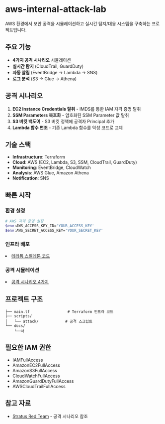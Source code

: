 # aws-internal-attack-lab

AWS 환경에서 보안 공격을 시뮬레이션하고 실시간 탐지/대응 시스템을 구축하는 프로젝트입니다.

## 주요 기능

- **4가지 공격 시나리오** 시뮬레이션
- **실시간 탐지** (CloudTrail, GuardDuty)
- **자동 알림** (EventBridge → Lambda → SNS)
- **로그 분석** (S3 → Glue → Athena)

## 공격 시나리오

1. **EC2 Instance Credentials 탈취** - IMDS를 통한 IAM 자격 증명 탈취
2. **SSM Parameters 복호화** - 암호화된 SSM Parameter 값 탈취
3. **S3 버킷 백도어** - S3 버킷 정책에 공격자 Principal 추가
4. **Lambda 함수 변조** - 기존 Lambda 함수를 악성 코드로 교체

## 기술 스택

- **Infrastructure**: Terraform
- **Cloud**: AWS (EC2, Lambda, S3, SSM, CloudTrail, GuardDuty)
- **Monitoring**: EventBridge, CloudWatch
- **Analysis**: AWS Glue, Amazon Athena
- **Notification**: SNS

## 빠른 시작

### 환경 설정
```bash
# AWS 자격 증명 설정
$env:AWS_ACCESS_KEY_ID='YOUR_ACCESS_KEY'
$env:AWS_SECRET_ACCESS_KEY='YOUR_SECRET_KEY'
```

### 인프라 배포
<li><a href="https://github.com/4ubit-z/aws-internal-attack-lab/tree/dev">테라폼 스켈레톤 코드</a></li>

### 공격 시뮬레이션 
<li><a href="https://github.com/4ubit-z/aws-internal-attack-lab/tree/dev">공격 시나리오 4가지</a></li>

## 프로젝트 구조

```
├── main.tf                 # Terraform 인프라 코드
├── scripts/
│   └── attack/            # 공격 스크립트
└── docs/
    └──서
```

## 필요한 IAM 권한

- IAMFullAccess
- AmazonEC2FullAccess  
- AmazonS3FullAccess
- CloudWatchFullAccess
- AmazonGuardDutyFullAccess
- AWSCloudTrailFullAccess

## 참고 자료

- [Stratus Red Team](https://stratus-red-team.cloud/) - 공격 시나리오 참조

